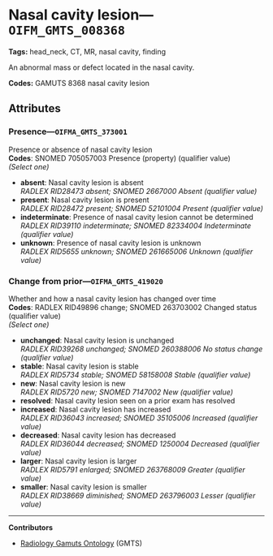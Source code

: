 # Nasal cavity lesion—`OIFM_GMTS_008368`

**Tags:** head_neck, CT, MR, nasal cavity, finding

An abnormal mass or defect located in the nasal cavity.

**Codes:** GAMUTS 8368 nasal cavity lesion

## Attributes

### Presence—`OIFMA_GMTS_373001`

Presence or absence of nasal cavity lesion  
**Codes**: SNOMED 705057003 Presence (property) (qualifier value)  
*(Select one)*

- **absent**: Nasal cavity lesion is absent  
_RADLEX RID28473 absent; SNOMED 2667000 Absent (qualifier value)_
- **present**: Nasal cavity lesion is present  
_RADLEX RID28472 present; SNOMED 52101004 Present (qualifier value)_
- **indeterminate**: Presence of nasal cavity lesion cannot be determined  
_RADLEX RID39110 indeterminate; SNOMED 82334004 Indeterminate (qualifier value)_
- **unknown**: Presence of nasal cavity lesion is unknown  
_RADLEX RID5655 unknown; SNOMED 261665006 Unknown (qualifier value)_

### Change from prior—`OIFMA_GMTS_419020`

Whether and how a nasal cavity lesion has changed over time  
**Codes**: RADLEX RID49896 change; SNOMED 263703002 Changed status (qualifier value)  
*(Select one)*

- **unchanged**: Nasal cavity lesion is unchanged  
_RADLEX RID39268 unchanged; SNOMED 260388006 No status change (qualifier value)_
- **stable**: Nasal cavity lesion is stable  
_RADLEX RID5734 stable; SNOMED 58158008 Stable (qualifier value)_
- **new**: Nasal cavity lesion is new  
_RADLEX RID5720 new; SNOMED 7147002 New (qualifier value)_
- **resolved**: Nasal cavity lesion seen on a prior exam has resolved  
- **increased**: Nasal cavity lesion has increased  
_RADLEX RID36043 increased; SNOMED 35105006 Increased (qualifier value)_
- **decreased**: Nasal cavity lesion has decreased  
_RADLEX RID36044 decreased; SNOMED 1250004 Decreased (qualifier value)_
- **larger**: Nasal cavity lesion is larger  
_RADLEX RID5791 enlarged; SNOMED 263768009 Greater (qualifier value)_
- **smaller**: Nasal cavity lesion is smaller  
_RADLEX RID38669 diminished; SNOMED 263796003 Lesser (qualifier value)_

---

**Contributors**

- [Radiology Gamuts Ontology](https://gamuts.net/) (GMTS)